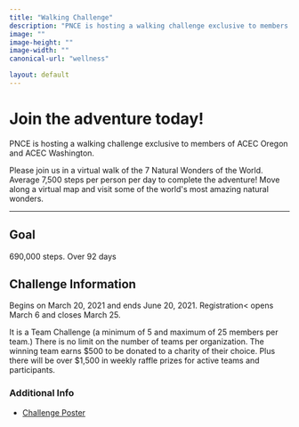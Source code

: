 ```yaml
---
title: "Walking Challenge"
description: "PNCE is hosting a walking challenge exclusive to members of ACEC Oregon and ACEC Washington"
image: ""
image-height: ""
image-width: ""
canonical-url: "wellness"

layout: default
---
```


<div class="banner">
    <div class="color-overlay"></div>
  </div>

<div class="container main-body">
    <div class="row">
        <div class="col-12">
            <h1>Join the adventure today!</h1>
            <p>PNCE is hosting a walking challenge exclusive to members of ACEC Oregon and ACEC Washington.</p>            
            <p>
               Please join us in a virtual walk of the 7 Natural Wonders of the World.  Average 7,500 steps per person per day to complete the adventure! Move along a virtual map and visit some of the world's most amazing natural wonders.
            </p>
        </div>
    </div>
    <!-- <div class="row">
        <div class="col-12 text-center">
            <a href="https://pncehwt.walkertracker.com/" target="_blank" class="call-to-action">Register to Walk the PNCE PCT Challenge</a>
        </div>
    </div> -->
    <hr />
    <div class="row">
        <div class="col-8">
            <h2>Goal</h2>
            <p>690,000 steps. Over 92 days</p>
            <h2>Challenge Information</h2>
            <p>Begins on March 20, 2021 and ends June 20, 2021. Registration< opens March 6 and closes March 25.</p>
            <p>It is a Team Challenge (a minimum of 5 and maximum of 25 members per team.)  There is no limit on the number of teams per organization.  The winning team earns $500 to be donated to a charity of their choice. Plus there will be over $1,500 in weekly raffle prizes for active teams and participants.</p>
        </div>
        <div class="col-4">
            <h3>Additional Info</h3>
            <ul>
                <li><a href="/assets/documents/2021/PNCE_2021_Step_Challenge_Poster.pdf">Challenge Poster</a></li>
                <!--<li><a href="/assets/documents/2020/2020PNCEWalkingChallenge-HowToRegister.pdf">How to Register Guide</a></li>-->
            </ul>
            <!--
            <img src="/assets/images/WellnessChallengeTrailHead.jpg" data-image-dimensions="480x480" data-image-focal-point="0.5,0.5" alt="A trail markder for the Pacific Crest Trail NO. 2000" />
            <br/>
            <img src="/assets/images/WellnessChallengePacific-Crest-Map.jpg" data-image-dimensions="294x555" data-image-focal-point="0.5,0.5" alt="A map of the Pacific Crest Trail" />
            -->
        </div>
    </div>
</div>